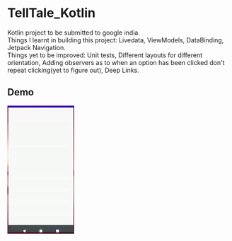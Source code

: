 # TellTale_Kotlin
Kotlin project to be submitted to google india.<br/>
Things I learnt in building this project: Livedata, ViewModels, DataBinding, Jetpack Navigation.<br/>
Things yet to be improved: Unit tests, Different layouts for different orientation, Adding observers as to when an option has been clicked don't repeat clicking(yet to figure out), Deep Links.</br>
## Demo
<img src="https://github.com/srishti-R/TellTale_Kotlin/blob/master/telltale.gif" height="30%" width="30%"/>

